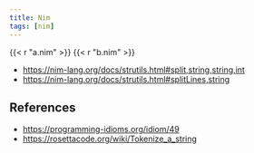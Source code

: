 ```yaml
---
title: Nim
tags: [nim]
---
```


{{< r "a.nim" >}}
{{< r "b.nim" >}}

- <https://nim-lang.org/docs/strutils.html#split,string,string,int>
- <https://nim-lang.org/docs/strutils.html#splitLines,string>

## References

- <https://programming-idioms.org/idiom/49>
- <https://rosettacode.org/wiki/Tokenize_a_string>
